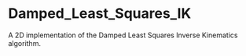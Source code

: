 # Damped_Least_Squares_IK
A 2D implementation of the Damped Least Squares Inverse Kinematics algorithm. 
